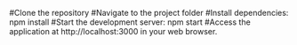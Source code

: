 #Clone the repository
#Navigate to the project folder
#Install dependencies: npm install
#Start the development server: npm start
#Access the application at http://localhost:3000 in your web browser.
